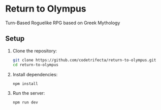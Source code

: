 # Return to Olympus

Turn-Based Roguelike RPG based on Greek Mythology

## Setup

1. Clone the repository:

   ```bash
   git clone https://github.com/codetrifecta/return-to-olympus.git
   cd return-to-olympus
   ```

2. Install dependencies:

   ```bash
   npm install
   ```

3. Run the server:
   ```bash
   npm run dev
   ```
